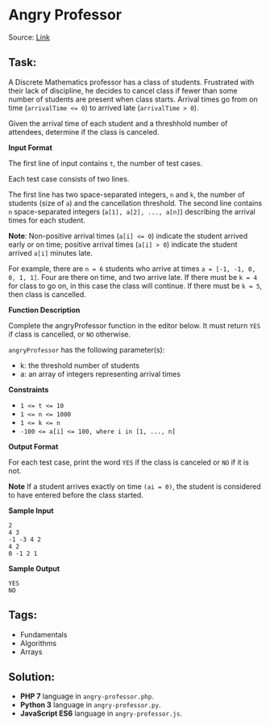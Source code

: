 # Angry Professor

Source: [Link](https://www.hackerrank.com/challenges/angry-professor/problem)

## Task:

A Discrete Mathematics professor has a class of students. Frustrated with their lack of discipline, he decides to
cancel class if fewer than some number of students are present when class starts. Arrival times go from on time 
(`arrivalTime <= 0`) to arrived late (`arrivalTime > 0`).

Given the arrival time of each student and a threshhold number of attendees, determine if the class is canceled.

**Input Format**

The first line of input contains `t`, the number of test cases.

Each test case consists of two lines.

The first line has two space-separated integers, `n` and `k`, the number of students (size of `a`) and the cancellation
threshold.
The second line contains `n` space-separated integers (`a[1], a[2], ..., a[n]`) describing the arrival times 
for each student.

**Note**: Non-positive arrival times (`a[i] <= 0`) indicate the student arrived early or on time; positive arrival 
times (`a[i] > 0`) indicate the student arrived `a[i]` minutes late.

For example, there are `n = 6` students who arrive at times `a = [-1, -1, 0, 0, 1, 1]`. Four are there on time,
and two arrive late. If there must be `k = 4` for class to go on, in this case the class will continue.
If there must be `k = 5`, then class is cancelled. 

**Function Description**

Complete the angryProfessor function in the editor below. It must return `YES` if class is cancelled, or `NO` otherwise.

`angryProfessor` has the following parameter(s):

* k: the threshold number of students
* a: an array of integers representing arrival times

**Constraints**

* `1 <= t <= 10`
* `1 <= n <= 1000`
* `1 <= k <= n`
* `-100 <= a[i] <= 100, where i in [1, ..., n]`

**Output Format**

For each test case, print the word `YES` if the class is canceled or `NO` if it is not.

**Note**
If a student arrives exactly on time `(ai = 0)`, the student is considered to have entered before the class started.


**Sample Input**

```
2
4 3
-1 -3 4 2
4 2
0 -1 2 1
```

**Sample Output**
```
YES
NO
```

## Tags:

* Fundamentals
* Algorithms
* Arrays

## Solution:

* **PHP 7** language in `angry-professor.php`.
* **Python 3** language in `angry-professor.py`.
* **JavaScript ES6** language in `angry-professor.js`.